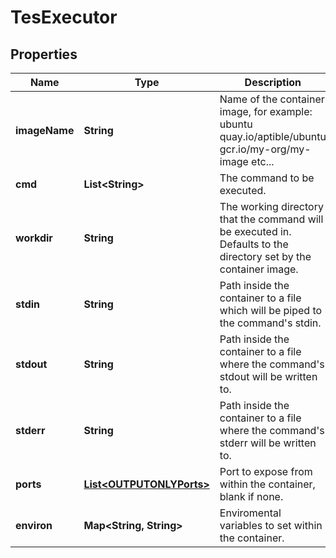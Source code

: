 
# TesExecutor

## Properties
Name | Type | Description | Notes
------------ | ------------- | ------------- | -------------
**imageName** | **String** | Name of the container image, for example: ubuntu quay.io/aptible/ubuntu gcr.io/my-org/my-image etc... |  [optional]
**cmd** | **List&lt;String&gt;** | The command to be executed. |  [optional]
**workdir** | **String** | The working directory that the command will be executed in. Defaults to the directory set by the container image. |  [optional]
**stdin** | **String** | Path inside the container to a file which will be piped to the command&#39;s stdin. |  [optional]
**stdout** | **String** | Path inside the container to a file where the command&#39;s stdout will be written to. |  [optional]
**stderr** | **String** | Path inside the container to a file where the command&#39;s stderr will be written to. |  [optional]
**ports** | [**List&lt;OUTPUTONLYPorts&gt;**](OUTPUTONLYPorts.md) | Port to expose from within the container, blank if none. |  [optional]
**environ** | **Map&lt;String, String&gt;** | Enviromental variables to set within the container. |  [optional]



